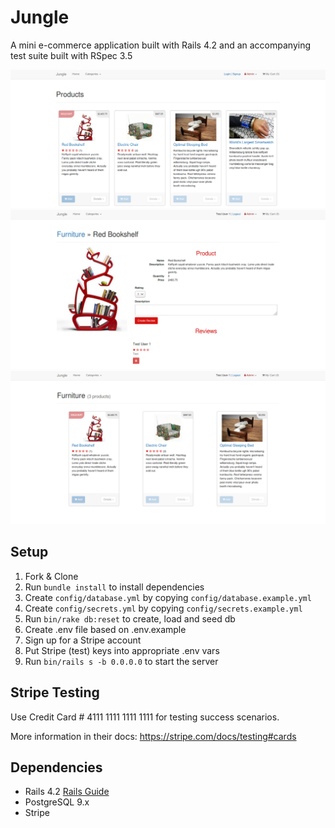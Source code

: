 # Jungle

A mini e-commerce application built with Rails 4.2 and an accompanying test suite built with RSpec 3.5

![Catalog](https://github.com/49V/jungle-rails/blob/master/docs/Catalog.png?raw=true_)
![Product](https://github.com/49V/jungle-rails/blob/master/docs/Product.png?raw=true_)
![Categories](https://github.com/49V/jungle-rails/blob/master/docs/Categories.png?raw=true_)

## Setup

1. Fork & Clone
2. Run `bundle install` to install dependencies
3. Create `config/database.yml` by copying `config/database.example.yml`
4. Create `config/secrets.yml` by copying `config/secrets.example.yml`
5. Run `bin/rake db:reset` to create, load and seed db
6. Create .env file based on .env.example
7. Sign up for a Stripe account
8. Put Stripe (test) keys into appropriate .env vars
9. Run `bin/rails s -b 0.0.0.0` to start the server

## Stripe Testing

Use Credit Card # 4111 1111 1111 1111 for testing success scenarios.

More information in their docs: <https://stripe.com/docs/testing#cards>

## Dependencies

* Rails 4.2 [Rails Guide](http://guides.rubyonrails.org/v4.2/)
* PostgreSQL 9.x
* Stripe
